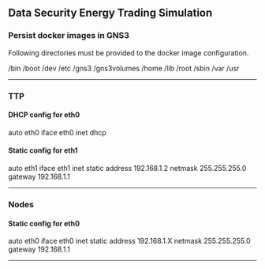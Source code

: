 ## Data Security Energy Trading Simulation

### Persist docker images in GNS3

Following directories must be provided to the docker image configuration.

/bin
/boot
/dev
/etc
/gns3
/gns3volumes
/home
/lib
/root
/sbin
/var
/usr

---------

### TTP

#### DHCP config for eth0
auto eth0
iface eth0 inet dhcp
#### Static config for eth1
auto eth1
iface eth1 inet static
	address 192.168.1.2
	netmask 255.255.255.0
	gateway 192.168.1.1

---------

### Nodes

#### Static config for eth0
auto eth0
iface eth0 inet static
	address 192.168.1.X
	netmask 255.255.255.0
	gateway 192.168.1.1
<!-- 	up echo nameserver 192.168.1.X > /etc/resolv.conf
 -->
 
 ---------
